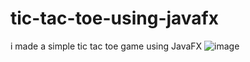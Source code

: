 # tic-tac-toe-using-javafx
i made a simple tic tac toe game using JavaFX
![image](https://github.com/user-attachments/assets/6e4b36ed-d876-4098-aa75-98690d29ab31)
